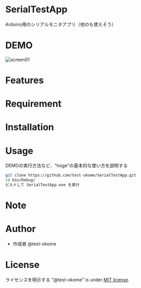 # SerialTestApp
Arduino用のシリアルモニタアプリ（他のも使えそう）

# DEMO
![screen01](https://github.com/test-okome/SerialTestApp/blob/master/screen01.png "screen01")

# Features
# Requirement
# Installation

# Usage
DEMOの実行方法など、"hoge"の基本的な使い方を説明する

```bash
git clone https://github.com/test-okome/SerialTestApp.git
cd bin/Debug/
ビルドして SerialTestApp.exe を実行
```

# Note

# Author

* 作成者 @test-okome

# License
ライセンスを明示する
"@test-okome" is under [MIT license](https://en.wikipedia.org/wiki/MIT_License).
